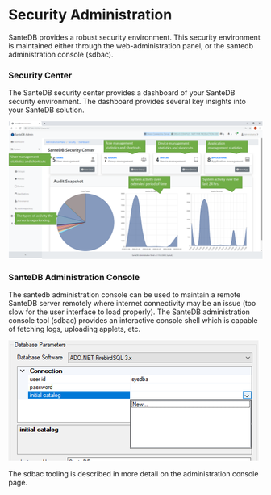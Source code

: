 # Security Administration

SanteDB provides a robust security environment. This security environment is maintained either through the web-administration panel, or the santedb administration console \(sdbac\).

### Security Center

The SanteDB security center provides a dashboard of your SanteDB security environment. The dashboard provides several key insights into your SanteDB solution.

![](../../../.gitbook/assets/image%20%2875%29.png)

### SanteDB Administration Console

The santedb administration console can be used to maintain a remote SanteDB server remotely where internet connectivity may be an issue \(too slow for the user interface to load properly\). The SanteDB administration console tool \(sdbac\) provides an interactive console shell which is capable of fetching logs, uploading applets, etc. 

![](../../../.gitbook/assets/image%20%281%29.png)

The sdbac tooling is described in more detail on the administration console page.

